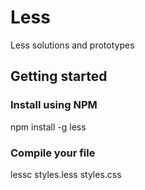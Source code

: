 # Less
Less solutions and prototypes

## Getting started
### Install using NPM
npm install -g less
### Compile your file
lessc styles.less styles.css